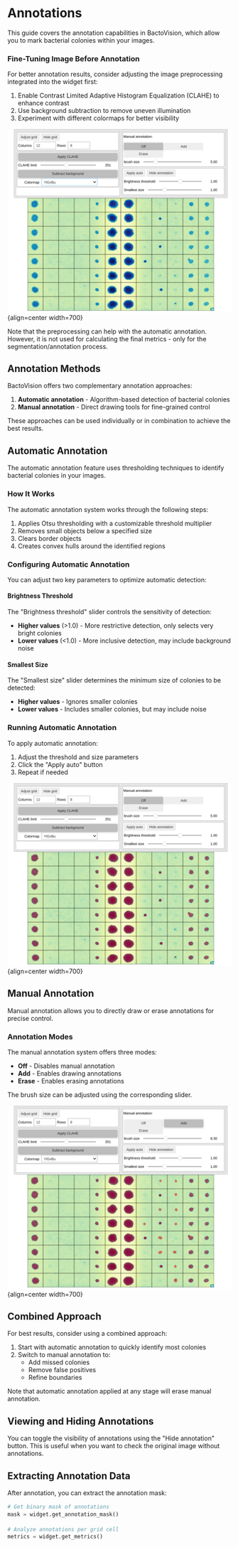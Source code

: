 # Annotations

This guide covers the annotation capabilities in BactoVision, which allow you to mark bacterial colonies within your images.

### Fine-Tuning Image Before Annotation

For better annotation results, consider adjusting the image preprocessing integrated into the widget first:

1. Enable Contrast Limited Adaptive Histogram Equalization (CLAHE) to enhance contrast
2. Use background subtraction to remove uneven illumination
3. Experiment with different colormaps for better visibility

![widget](../images/widget-preprocessed.png){align=center width=700}

Note that the preprocessing can help with the automatic annotation. However, it is not used for calculating the final metrics - only for the segmentation/annotation process.

## Annotation Methods

BactoVision offers two complementary annotation approaches:

1. **Automatic annotation** - Algorithm-based detection of bacterial colonies
2. **Manual annotation** - Direct drawing tools for fine-grained control

These approaches can be used individually or in combination to achieve the best results.

## Automatic Annotation

The automatic annotation feature uses thresholding techniques to identify bacterial colonies in your images.

### How It Works

The automatic annotation system works through the following steps:

1. Applies Otsu thresholding with a customizable threshold multiplier
2. Removes small objects below a specified size
3. Clears border objects
4. Creates convex hulls around the identified regions

### Configuring Automatic Annotation

You can adjust two key parameters to optimize automatic detection:

#### Brightness Threshold

The "Brightness threshold" slider controls the sensitivity of detection:

- **Higher values** (>1.0) - More restrictive detection, only selects very bright colonies
- **Lower values** (<1.0) - More inclusive detection, may include background noise

#### Smallest Size

The "Smallest size" slider determines the minimum size of colonies to be detected:

- **Higher values** - Ignores smaller colonies
- **Lower values** - Includes smaller colonies, but may include noise

### Running Automatic Annotation

To apply automatic annotation:

1. Adjust the threshold and size parameters
2. Click the "Apply auto" button
3. Repeat if needed

![widget](../images/widget-autosegmentation.png){align=center width=700}

## Manual Annotation

Manual annotation allows you to directly draw or erase annotations for precise control.

### Annotation Modes

The manual annotation system offers three modes:

- **Off** - Disables manual annotation
- **Add** - Enables drawing annotations
- **Erase** - Enables erasing annotations

The brush size can be adjusted using the corresponding slider.

![widget](../images/widget-manual.png){align=center width=700}



## Combined Approach

For best results, consider using a combined approach:

1. Start with automatic annotation to quickly identify most colonies
2. Switch to manual annotation to:
   - Add missed colonies
   - Remove false positives
   - Refine boundaries

Note that automatic annotation applied at any stage will erase manual annotation.

## Viewing and Hiding Annotations

You can toggle the visibility of annotations using the "Hide annotation" button. This is useful when you want to check the original image without annotations.

## Extracting Annotation Data

After annotation, you can extract the annotation mask:

```python
# Get binary mask of annotations
mask = widget.get_annotation_mask()

# Analyze annotations per grid cell
metrics = widget.get_metrics()
```
